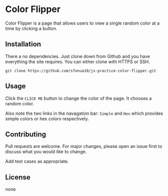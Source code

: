 # Color Flipper

Color Flipper is a page that allows users to view a single random color at a time by clicking a button.

## Installation

There a no dependencies. Just clone down from Github and you have everything the site requires. You can either clone with HTTPS or SSH. 

```
git clone https://github.com/sfonua10/js-practice-color-flipper.git
````

## Usage

Click the `CLICK ME` button to change the color of the page. It chooses a random color. 

Also note the two links in the navagation bar: `Simple` and `Hex` which provides simple colors or hex colors respectively.

## Contributing

Pull requests are welcome. For major changes, please open an issue first to discuss what you would like to change.

Add test cases as appropriate.

## License

none
